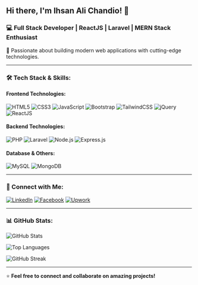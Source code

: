 ## Hi there, I'm Ihsan Ali Chandio! 👋
### 💻 Full Stack Developer | ReactJS | Laravel | MERN Stack Enthusiast

🚀 Passionate about building modern web applications with cutting-edge technologies.

---

### 🛠 Tech Stack & Skills:

#### **Frontend Technologies:**
![HTML5](https://img.shields.io/badge/HTML5-E34F26?style=for-the-badge&logo=html5&logoColor=white)
![CSS3](https://img.shields.io/badge/CSS3-1572B6?style=for-the-badge&logo=css3&logoColor=white)
![JavaScript](https://img.shields.io/badge/JavaScript-F7DF1E?style=for-the-badge&logo=javascript&logoColor=black)
![Bootstrap](https://img.shields.io/badge/Bootstrap-563D7C?style=for-the-badge&logo=bootstrap&logoColor=white)
![TailwindCSS](https://img.shields.io/badge/TailwindCSS-38B2AC?style=for-the-badge&logo=tailwind-css&logoColor=white)
![jQuery](https://img.shields.io/badge/jQuery-0769AD?style=for-the-badge&logo=jquery&logoColor=white)
![ReactJS](https://img.shields.io/badge/ReactJS-61DAFB?style=for-the-badge&logo=react&logoColor=black)

#### **Backend Technologies:**
![PHP](https://img.shields.io/badge/PHP-777BB4?style=for-the-badge&logo=php&logoColor=white)
![Laravel](https://img.shields.io/badge/Laravel-FF2D20?style=for-the-badge&logo=laravel&logoColor=white)
![Node.js](https://img.shields.io/badge/Node.js-339933?style=for-the-badge&logo=node-dot-js&logoColor=white)
![Express.js](https://img.shields.io/badge/Express.js-000000?style=for-the-badge&logo=express&logoColor=white)

#### **Database & Others:**
![MySQL](https://img.shields.io/badge/MySQL-4479A1?style=for-the-badge&logo=mysql&logoColor=white)
![MongoDB](https://img.shields.io/badge/MongoDB-47A248?style=for-the-badge&logo=mongodb&logoColor=white)

---

### 🔗 Connect with Me:
[![LinkedIn](https://img.shields.io/badge/LinkedIn-0A66C2?style=for-the-badge&logo=linkedin&logoColor=white)](https://linkedin.com/in/ihsan-ali-chandio)
[![Facebook](https://img.shields.io/badge/Facebook-1877F2?style=for-the-badge&logo=facebook&logoColor=white)](https://facebook.com/ihsan-ali-chandio)
[![Upwork](https://img.shields.io/badge/Upwork-6FDA44?style=for-the-badge&logo=upwork&logoColor=white)](https://www.upwork.com/freelancers/~ihsan-ali-chandio)

---

### 📊 GitHub Stats:
![GitHub Stats](https://github-readme-stats.vercel.app/api?username=ihsan-alichandio&show_icons=true&theme=radical)

![Top Languages](https://github-readme-stats.vercel.app/api/top-langs/?username=ihsan-alichandio&layout=compact&theme=tokyonight)

![GitHub Streak](https://streak-stats.demolab.com/?user=ihsan-alichandio&theme=dark)

---

⭐ **Feel free to connect and collaborate on amazing projects!**

